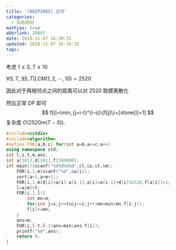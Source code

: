 ```yaml
---
title: '[NOIP2005] 过河'
categories:
  - 动态规划
mathjax: true
abbrlink: 29897
date: 2018-11-07 16:39:25
updated: 2018-11-07 16:39:25
tags:
---
```


考虑 $1\leq S,T\leq 10$

$\forall S,T,\exists S,T|LCM(1,2,\cdots,10)=2520$

因此对于两相邻点之间的距离可以对 $2520$ 取模离散化

然后正常 DP 即可
$$
f[i]=\min_{j=i-t}^{i-s}\{f[j]\}+[stone[i]=1]
$$
复杂度 $O(2520m(T-S))$.

```cpp
#include<cstdio>
#include<algorithm>
#define FOR(a,b,c) for(int a=b;a<=c;a++)
using namespace std;
int l,s,t,m,ans;
int a[101],d[101],f[300000];
int main(){scanf("%d%d%d%d",&l,&s,&t,&m);
	FOR(i,1,m)scanf("%d",&a[i]);
	sort(a+1,a+m+1);
	FOR(i,1,m)d[i]=a[i]-a[i-1],a[i]=a[i-1]+d[i]%2520,f[a[i]]=1;
	l=a[m]+t;
	FOR(i,1,l){
		int mn=m;	
		for(int j=s;j<=t&&j<=i;j++)mn=min(mn,f[i-j]);
		f[i]+=mn;
	}
	ans=m;
	FOR(i,l-t,l-1)ans=min(ans,f[i]);
	printf("%d",ans);
	return 0;
}
```

